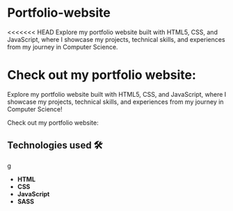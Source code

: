 # Portfolio-website
<<<<<<< HEAD
Explore my portfolio website built with HTML5, CSS, and JavaScript, where I showcase my projects, technical skills, and experiences from my journey in Computer Science. 

Check out my portfolio website:
=======

Explore my portfolio website built with HTML5, CSS, and JavaScript, where I showcase my projects, technical skills, and experiences from my journey in Computer Science!

Check out my portfolio website:   

## Technologies used 🛠️
g
- **HTML** 
- **CSS** 
- **JavaScript** 
- **SASS** 